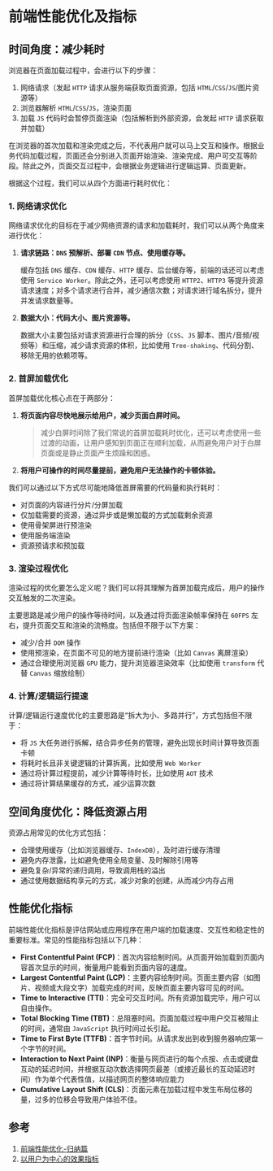 # 前端性能优化及指标

## 时间角度：减少耗时

浏览器在页面加载过程中，会进行以下的步骤：

1. 网络请求（发起 `HTTP` 请求从服务端获取页面资源，包括 `HTML`/`CSS`/`JS`/图片资源等）
2. 浏览器解析 `HTML`/`CSS`/`JS`，渲染页面
3. 加载 `JS` 代码时会暂停页面渲染（包括解析到外部资源，会发起 `HTTP` 请求获取并加载）

在浏览器的首次加载和渲染完成之后，不代表用户就可以马上交互和操作。根据业务代码加载过程，页面还会分别进入页面开始渲染、渲染完成、用户可交互等阶段。除此之外，页面交互过程中，会根据业务逻辑进行逻辑运算、页面更新。

根据这个过程，我们可以从四个方面进行耗时优化：

### 1. 网络请求优化

网络请求优化的目标在于减少网络资源的请求和加载耗时，我们可以从两个角度来进行优化：

1. **请求链路：`DNS` 预解析、部署 `CDN` 节点、使用缓存等。**

    缓存包括 `DNS` 缓存、`CDN` 缓存、`HTTP` 缓存、后台缓存等，前端的话还可以考虑使用 `Service Worker`。除此之外，还可以考虑使用 `HTTP2`、`HTTP3` 等提升资源请求速度；对多个请求进行合并，减少通信次数；对请求进行域名拆分，提升并发请求数量等。

2. **数据大小：代码大小、图片资源等。**

    数据大小主要包括对请求资源进行合理的拆分（`CSS`、`JS` 脚本、图片/音频/视频等）和压缩，减少请求资源的体积，比如使用 `Tree-shaking`、代码分割、移除无用的依赖项等。

### 2. 首屏加载优化

首屏加载优化核心点在于两部分：

1. **将页面内容尽快地展示给用户，减少页面白屏时间。**

    > 减少白屏时间除了我们常说的首屏加载耗时优化，还可以考虑使用一些过渡的动画，让用户感知到页面正在顺利加载，从而避免用户对于白屏页面或是静止页面产生烦躁和困惑。

2. **将用户可操作的时间尽量提前，避免用户无法操作的卡顿体验。**

我们可以通过以下方式尽可能地降低首屏需要的代码量和执行耗时：

* 对页面的内容进行分片/分屏加载
* 仅加载需要的资源，通过异步或是懒加载的方式加载剩余资源
* 使用骨架屏进行预渲染
* 使用服务端渲染
* 资源预请求和预加载

### 3. 渲染过程优化

渲染过程的优化要怎么定义呢？我们可以将其理解为首屏加载完成后，用户的操作交互触发的二次渲染。

主要思路是减少用户的操作等待时间，以及通过将页面渲染帧率保持在 `60FPS` 左右，提升页面交互和渲染的流畅度。包括但不限于以下方案：

* 减少/合并 `DOM` 操作
* 使用预渲染，在页面不可见的地方提前进行渲染（比如 `Canvas` 离屏渲染）
* 通过合理使用浏览器 `GPU` 能力，提升浏览器渲染效率（比如使用 `transform` 代替 `Canvas` 缩放绘制）

### 4. 计算/逻辑运行提速

计算/逻辑运行速度优化的主要思路是“拆大为小、多路并行”，方式包括但不限于：

* 将 `JS` 大任务进行拆解，结合异步任务的管理，避免出现长时间计算导致页面卡顿
* 将耗时长且非关键逻辑的计算拆离，比如使用 `Web Worker`
* 通过将计算过程提前，减少计算等待时长，比如使用 `AOT` 技术
* 通过将计算结果缓存的方式，减少运算次数

## 空间角度优化：降低资源占用

资源占用常见的优化方式包括：

* 合理使用缓存（比如浏览器缓存、`IndexDB`），及时进行缓存清理
* 避免内存泄露，比如避免使用全局变量、及时解除引用等
* 避免复杂/异常的递归调用，导致调用栈的溢出
* 通过使用数据结构享元的方式，减少对象的创建，从而减少内存占用

## 性能优化指标

前端性能优化指标是评估网站或应用程序在用户端的加载速度、交互性和稳定性的重要标准。常见的性能指标包括以下几种：

* **First Contentful Paint (FCP)**：首次内容绘制时间。从页面开始加载到页面内容首次显示的时间，衡量用户能看到页面内容的速度。
* **Largest Contentful Paint (LCP)**：主要内容绘制时间。页面主要内容（如图片、视频或大段文字）加载完成的时间，反映页面主要内容可见的时间。
* **Time to Interactive (TTI)**：完全可交互时间。所有资源加载完毕，用户可以自由操作。
* **Total Blocking Time (TBT)**：总阻塞时间。页面加载过程中用户交互被阻止的时间，通常由 `JavaScript` 执行时间过长引起。
* **Time to First Byte (TTFB)**：首字节时间。从请求发出到收到服务器响应第一个字节的时间。
* **Interaction to Next Paint (INP)**：衡量与网页进行的每个点按、点击或键盘互动的延迟时间，并根据互动次数选择网页最差（或接近最长的互动延迟时间）作为单个代表性值，以描述网页的整体响应能力
* **Cumulative Layout Shift (CLS)**：页面元素在加载过程中发生布局位移的量，过多的位移会导致用户体验不佳。

## 参考

1. [前端性能优化-归纳篇](https://godbasin.github.io/front-end-playground/front-end-basic/performance/front-end-performance-optimization.html)
2. [以用户为中心的效果指标](https://web.dev/articles/user-centric-performance-metrics?hl=zh-cn)